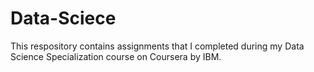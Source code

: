 # Data-Sciece
This respository contains assignments that I completed during my Data Science Specialization course on Coursera by IBM.
